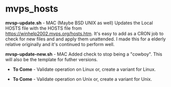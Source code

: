 # mvps_hosts

**mvsp-update.sh** - MAC (Maybe BSD UNIX as well) Updates the Local HOSTS file with the HOSTS file from https://winhelp2002.mvps.org/hosts.htm. It's easy to add as a CRON job to check for new files and and apply them unattended. I made this for a elderly relative originally and it's continued to perform well.

**mvsp-update-new.sh** - MAC Added check to stop being a "cowboy". This will also be the template for futher versions.

- **To Come** - Validate operation on Linux or, create a variant for Linux.

- **To Come** - Validate operation on Unix or, create a variant for Unix.
